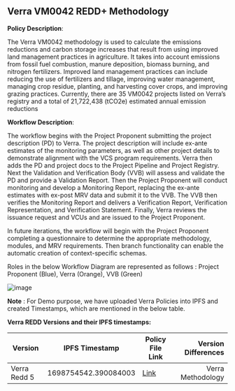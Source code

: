 ## Verra VM0042 REDD+ Methodology

**Policy Description**: 

The Verra VM0042 methodology is used to calculate the emissions reductions and carbon storage increases that result from using improved land management practices in agriculture. It takes into account emissions from fossil fuel combustion, manure deposition, biomass burning, and nitrogen fertilizers. Improved land management practices can include reducing the use of fertilizers and tillage, improving water management, managing crop residue, planting, and harvesting cover crops, and improving grazing practices. Currently, there are 35 VM0042 projects listed on Verra’s registry and a total of 21,722,438 (tCO2e) estimated annual emission reductions


**Workflow Description**:

The workflow begins with the Project Proponent submitting the project description (PD) to Verra. The project description will include ex-ante estimates of the monitoring parameters, as well as other project details to demonstrate alignment with the VCS program requirements. Verra then adds the PD and project docs to the Project Pipeline and Project Registry. Next the Validation and Verification Body (VVB) will assess and validate the PD and provide a Validation Report. Then the Project Proponent will conduct monitoring and develop a Monitoring Report, replacing the ex-ante estimates with ex-post MRV data and submit it to the VVB. The VVB then verifies the Monitoring Report and delivers a Verification Report, Verification Representation, and Verification Statement. Finally, Verra reviews the issuance request and VCUs and are issued to the Project Proponent.

In future iterations, the workflow will begin with the Project Proponent completing a questionnaire to determine the appropriate methodology, modules, and MRV requirements. Then branch functionality can enable the automatic creation of context-specific schemas.

Roles in the below Workflow Diagram are represented as follows : Project Proponent (Blue), Verra (Orange), VVB (Green)


![image](https://user-images.githubusercontent.com/79293833/186554269-b68a5631-b4bd-4e40-9daf-e0afc443ff39.png)

**Note** :
For Demo purpose, we have uploaded Verra Policies into IPFS and created Timestamps, which are mentioned in the below table.


**Verra REDD Versions and their IPFS timestamps:**

| Version | IPFS Timestamp | Policy File Link | Version Differences |
|---|---|---|---:|
| Verra Redd 5  | 1698754542.390084003 | [Link](https://github.com/hashgraph/guardian/blob/main/Methodology%20Library/Verra/Verra%20Redd/VM0042/Policies/Verra%20REDD%20Policy%205.policy) | Verra Methodology |
